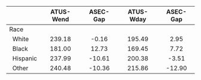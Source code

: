 
|                      |    ATUS-Wend |     ASEC-Gap |    ATUS-Wday |     ASEC-Gap |
| -------------------- | :----------: | :----------: | :----------: | :----------: |
| Race                 |              |              |              |              |
| &nbsp;&nbsp;White    |       239.18 |        -0.16 |       195.49 |         2.95 |
| &nbsp;&nbsp;Black    |       181.00 |        12.73 |       169.45 |         7.72 |
| &nbsp;&nbsp;Hispanic |       237.99 |       -10.61 |       200.38 |        -3.51 |
| &nbsp;&nbsp;Other    |       240.48 |       -10.36 |       215.86 |       -12.90 |

